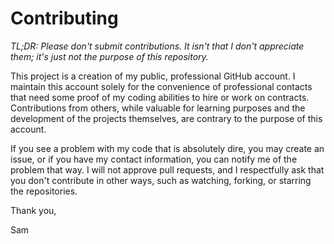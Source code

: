 # Contributing

<i>TL;DR: Please don't submit contributions. It isn't that I don't appreciate
them; it's just not the purpose of this repository.</i>

This project is a creation of my public, professional GitHub account. I
maintain this account solely for the convenience of professional contacts that
need some proof of my coding abilities to hire or work on contracts.
Contributions from others, while valuable for learning purposes and the
development of the projects themselves, are contrary to the purpose of this
account.

If you see a problem with my code that is absolutely dire, you may create an
issue, or if you have my contact information, you can notify me of the problem
that way. I will not approve pull requests, and I respectfully ask that you
don't contribute in other ways, such as watching, forking, or starring the
repositories.

Thank you,

Sam
